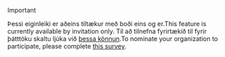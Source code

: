 > [!IMPORTANT]
> <span data-ttu-id="adbb3-101">Þessi eiginleiki er aðeins tiltækur með boði eins og er.</span><span class="sxs-lookup"><span data-stu-id="adbb3-101">This feature is currently available by invitation only.</span></span> <span data-ttu-id="adbb3-102">Til að tilnefna fyrirtækið til fyrir þátttöku skaltu ljúka við [þessa könnun](https://aka.ms/ax2012upgrade).</span><span class="sxs-lookup"><span data-stu-id="adbb3-102">To nominate your organization to participate, please complete [this survey](https://aka.ms/ax2012upgrade).</span></span> 

